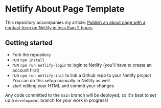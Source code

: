 # Netlify About Page Template

This repository accompanies my article: [Publish an about oage with a contact form on Netlify in less than 2 hours](https://medium.com/@koen.buckinx/publish-an-about-page-with-a-contact-form-on-netlify-in-less-than-2-hours-c84fa8a007d5).

## Getting started

- Fork the repository
- run `npm install`
- run `npm run netlify-login` to login to Netlify (you'll have to create an account first)
- run `npm run netlify-init` to link a Github repo to your Netlify project  
  You can do this setup manually in Netlify as well
- start editing your HTML and commit your changes

Any code committed to the `main` branch will be deployed, so it's best to set up a `development` branch for your work in progress!